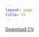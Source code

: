 ```yaml
---
layout: page
title: CV
---
```



<object data="http://avtishin.github.io/assets/Tishin_CV.pdf" type="application/pdf" width="100%" height=”100%”> 
<p><a href="http://avtishin.github.io/assets/Tishin_CV.pdf">Download CV</a>.</p>
</object>